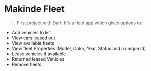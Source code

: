 # Makinde Fleet
>First project with Dart.
>It's a fleet app which gives options to:

+ Add vehicles to list
+ View cars leased out
+ View available fleets
+ View fleet Properties (Model, Color, Year, Status and a unique Id)
+ Lease vehicles if available
+ Returned leased Vehicles
+ Remove fleets
